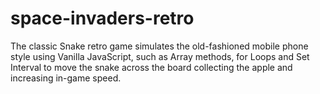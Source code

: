 # space-invaders-retro

The classic Snake retro game simulates the old-fashioned mobile phone style using Vanilla JavaScript, such as Array methods, for Loops and Set Interval to move the snake across the board collecting the apple and increasing in-game speed.
